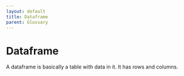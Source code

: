 ```yaml
---
layout: default
title: Dataframe
parent: Glossary
---
```


# Dataframe

A dataframe is basically a table with data in it. It has rows and columns.

